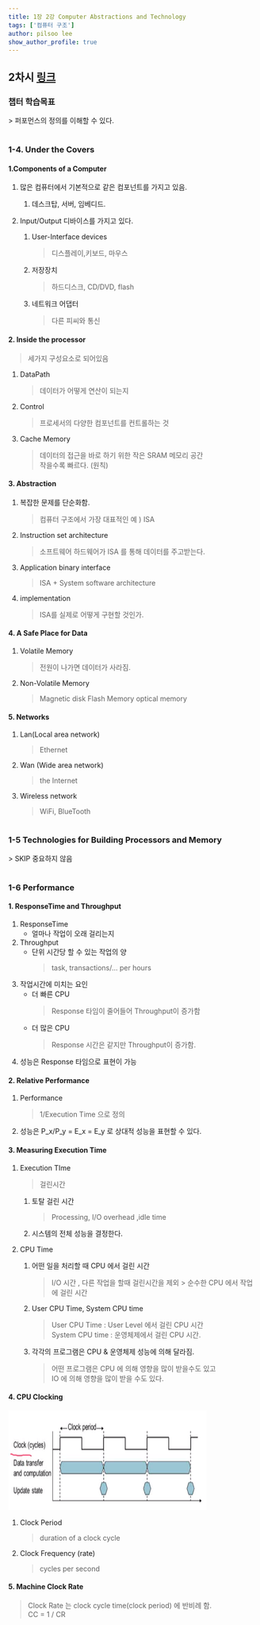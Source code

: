 ```yaml
---
title: 1장 2강 Computer Abstractions and Technology
tags: ['컴퓨터 구조']
author: pilsoo lee
show_author_profile: true
---
```



<h2>2차시 <a href="http://www.kocw.net/home/cview.do?lid=83030621fe62e08e">링크</a></h2>

<h3>챕터 학습목표</h3>
> 퍼포먼스의 정의를 이해할 수 있다.

#

<h3>1-4. Under the Covers</h3>
<h4>1.Components of a Computer</h4>

1.  많은 컴퓨터에서 기본적으로 같은 컴포넌트를 가지고 있음.
    1. 데스크탑, 서버, 임베디드.
    
2. Input/Output 디바이스를 가지고 있다.

    1. User-Interface devices
        > 디스플레이,키보드, 마우스
    2. 저장장치
        > 하드디스크, CD/DVD, flash
    3. 네트워크 어댑터
        > 다른 피씨와 통신
        
<h4>2. Inside the processor</h4>

> 세가지 구성요소로 되어있음
1. DataPath
    > 데이터가 어떻게 연산이 되는지
2. Control
    > 프로세서의 다양한 컴포넌트를 컨트롤하는 것
3. Cache Memory
    > 데이터의 접근을 바로 하기 위한 작은 SRAM 메모리 공간  
    작을수록 빠르다. (원칙)
        
    
<h4>3. Abstraction</h4>

1. 복잡한 문제를 단순화함.  
    > 컴퓨터 구조에서 가장 대표적인 예 ) ISA
2.  Instruction set architecture
    > 소프트웨어 하드웨어가 ISA 를 통해 데이터를 주고받는다.
3. Application binary interface
    > ISA + System software architecture
4. implementation
    > ISA를 실제로 어떻게 구현할 것인가.

<h4>4. A Safe Place for Data</h4>

1. Volatile Memory
    > 전원이 나가면 데이터가 사라짐.
2. Non-Volatile Memory
    > Magnetic disk
    > Flash Memory
    > optical memory

<h4>5. Networks </h4>

1. Lan(Local area network)
    > Ethernet
2. Wan (Wide area network)
    > the Internet
3. Wireless network
    > WiFi, BlueTooth
    
#
 
<h3>1-5 Technologies for Building Processors and Memory</h3>
> SKIP 중요하지 않음

#

<h3>1-6 Performance</h3>

<h4>1. ResponseTime and Throughput</h4>

1. ResponseTime
    - 얼마나 작업이 오래 걸리는지
2. Throughput
    - 단위 시간당 할 수 있는 작업의 양
        >task, transactions/... per hours
3. 작업시간에 미치는 요인
    - 더 빠른 CPU
        > Response 타임이 줄어들어 Throughput이 증가함
    - 더 많은 CPU
        > Response 시간은 같지만 Throughput이 증가함.
4. 성능은 Response 타임으로 표현이 가능
    
<h4>2. Relative Performance</h4>

1. Performance
    > 1/Execution Time 으로 정의
2. 성능은 P_x/P_y = E_x = E_y 로 상대적 성능을 표현할 수 있다. 

<h4>3. Measuring Execution Time</h4>

1. Execution TIme
    > 걸린시간
    1. 토탈 걸린 시간
        > Processing, I/O overhead ,idle time
    2. 시스템의 전체 성능을 결정한다.
    
2. CPU Time
    1. 어떤 일을 처리할 때 CPU 에서 걸린 시간
        > I/O 시간 , 다른 작업을 할때 걸린시간을 제외 > 순수한 CPU 에서 작업에 걸린 시간
    2. User CPU Time, System CPU time
        > User CPU Time : User Level 에서 걸린 CPU 시간  
         System CPU time : 운영체제에서 걸린 CPU 시간.
    3. 각각의 프로그램은 CPU & 운영체제 성능에 의해 달라짐.
        > 어떤 프로그램은 CPU 에 의해 영향을 많이 받을수도 있고  
        IO 에 의해 영향을 많이 받을 수도 있다.
        
<h4>4. CPU Clocking</h4>
<div>
    <img src="01.PNG" width="400" height="200" />  
</div>

1. Clock Period
    > duration of a clock cycle
2. Clock Frequency (rate)
    > cycles per second
        
<h4>5. Machine Clock Rate</h4>

> Clock Rate 는 clock cycle time(clock period) 에 반비례 함.  
CC = 1 / CR

